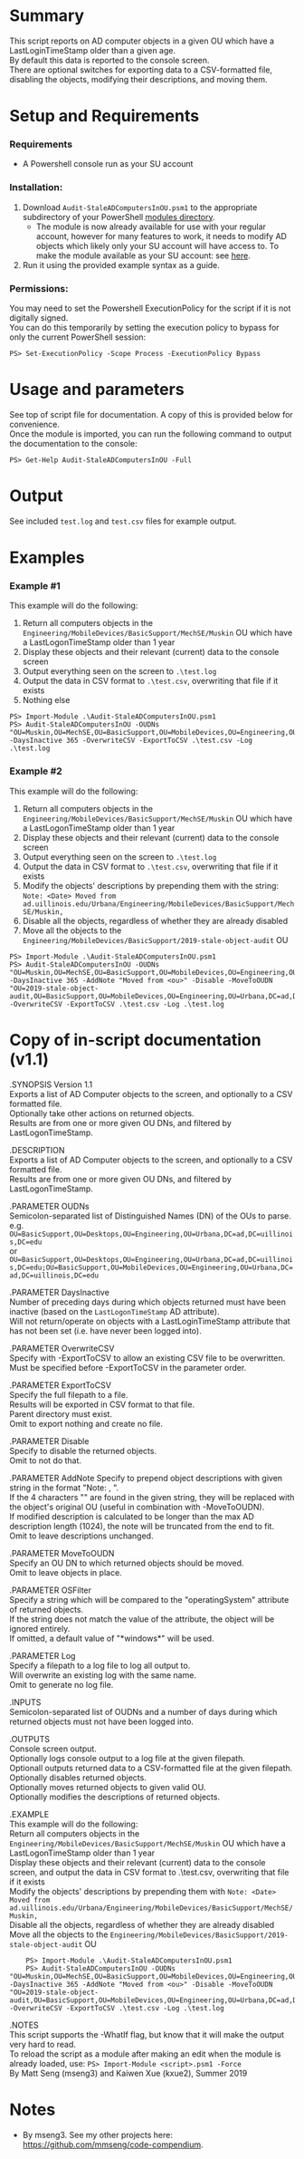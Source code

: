 # Summary
This script reports on AD computer objects in a given OU which have a LastLoginTimeStamp older than a given age.  
By default this data is reported to the console screen.  
There are optional switches for exporting data to a CSV-formatted file, disabling the objects, modifying their descriptions, and moving them.  

# Setup and Requirements

### Requirements

- A Powershell console run as your SU account

### Installation:

1. Download `Audit-StaleADComputersInOU.psm1` to the appropriate subdirectory of your PowerShell [modules directory](https://github.com/engrit-illinois/how-to-install-a-custom-powershell-module).
    - The module is now already available for use with your regular account, however for many features to work, it needs to modify AD objects which likely only your SU account will have access to. To make the module available as your SU account: see [here](https://github.com/engrit-illinois/how-to-run-custom-powershell-modules-as-another-user).
2. Run it using the provided example syntax as a guide.

### Permissions:

You may need to set the Powershell ExecutionPolicy for the script if it is not digitally signed.  
You can do this temporarily by setting the execution policy to bypass for only the current PowerShell session:  

`PS> Set-ExecutionPolicy -Scope Process -ExecutionPolicy Bypass`

# Usage and parameters

See top of script file for documentation. A copy of this is provided below for convenience.  
Once the module is imported, you can run the following command to output the documentation to the console:  

`PS> Get-Help Audit-StaleADComputersInOU -Full`

# Output

See included `test.log` and `test.csv` files for example output.

# Examples

### Example #1

This example will do the following:
1. Return all computers objects in the `Engineering/MobileDevices/BasicSupport/MechSE/Muskin` OU which have a LastLogonTimeStamp older than 1 year
1. Display these objects and their relevant (current) data to the console screen
1. Output everything seen on the screen to `.\test.log`
1. Output the data in CSV format to `.\test.csv`, overwriting that file if it exists
1. Nothing else
	
```
PS> Import-Module .\Audit-StaleADComputersInOU.psm1
PS> Audit-StaleADComputersInOU -OUDNs "OU=Muskin,OU=MechSE,OU=BasicSupport,OU=MobileDevices,OU=Engineering,OU=Urbana,DC=ad,DC=uillinois,DC=edu" -DaysInactive 365 -OverwriteCSV -ExportToCSV .\test.csv -Log .\test.log
```

### Example #2

This example will do the following:
1. Return all computers objects in the `Engineering/MobileDevices/BasicSupport/MechSE/Muskin` OU which have a LastLogonTimeStamp older than 1 year
1. Display these objects and their relevant (current) data to the console screen
1. Output everything seen on the screen to `.\test.log`
1. Output the data in CSV format to `.\test.csv`, overwriting that file if it exists
1. Modify the objects' descriptions by prepending them with the string: `Note: <Date> Moved from ad.uillinois.edu/Urbana/Engineering/MobileDevices/BasicSupport/MechSE/Muskin, `
1. Disable all the objects, regardless of whether they are already disabled
1. Move all the objects to the `Engineering/MobileDevices/BasicSupport/2019-stale-object-audit` OU
	
```
PS> Import-Module .\Audit-StaleADComputersInOU.psm1
PS> Audit-StaleADComputersInOU -OUDNs "OU=Muskin,OU=MechSE,OU=BasicSupport,OU=MobileDevices,OU=Engineering,OU=Urbana,DC=ad,DC=uillinois,DC=edu" -DaysInactive 365 -AddNote "Moved from <ou>" -Disable -MoveToOUDN "OU=2019-stale-object-audit,OU=BasicSupport,OU=MobileDevices,OU=Engineering,OU=Urbana,DC=ad,DC=uillinois,DC=edu" -OverwriteCSV -ExportToCSV .\test.csv -Log .\test.log
```
    
# Copy of in-script documentation (v1.1)

.SYNOPSIS
    Version 1.1  
    Exports a list of AD Computer objects to the screen, and optionally to a CSV formatted file.  
    Optionally take other actions on returned objects.  
    Results are from one or more given OU DNs, and filtered by LastLogonTimeStamp.  

.DESCRIPTION  
	Exports a list of AD Computer objects to the screen, and optionally to a CSV formatted file.  
	Results are from one or more given OU DNs, and filtered by LastLogonTimeStamp.  

.PARAMETER OUDNs  
	Semicolon-separated list of Distinguished Names (DN) of the OUs to parse.  
	e.g. `OU=BasicSupport,OU=Desktops,OU=Engineering,OU=Urbana,DC=ad,DC=uillinois,DC=edu`  
	or `OU=BasicSupport,OU=Desktops,OU=Engineering,OU=Urbana,DC=ad,DC=uillinois,DC=edu;OU=BasicSupport,OU=MobileDevices,OU=Engineering,OU=Urbana,DC=ad,DC=uillinois,DC=edu`  

.PARAMETER DaysInactive  
	Number of preceding days during which objects returned must have been inactive (based on the `LastLogonTimeStamp` AD attribute).  
	Will not return/operate on objects with a LastLoginTimeStamp attribute that has not been set (i.e. have never been logged into).  

.PARAMETER OverwriteCSV  
	Specify with -ExportToCSV to allow an existing CSV file to be overwritten.  
	Must be specified before -ExportToCSV in the parameter order.  

.PARAMETER ExportToCSV  
	Specify the full filepath to a file.  
	Results will be exported in CSV format to that file.  
	Parent directory must exist.  
	Omit to export nothing and create no file.  
	
.PARAMETER Disable  
	Specify to disable the returned objects.  
	Omit to not do that.  

.PARAMETER AddNote
	Specify to prepend object descriptions with given string in the format "Note: <Date> <AddNote>, ".  
	If the 4 characters "<ou>" are found in the given string, they will be replaced with the object's original OU (useful in combination with -MoveToOUDN).  
	If modified description is calculated to be longer than the max AD description length (1024), the note will be truncated from the end to fit.  
	Omit to leave descriptions unchanged.  

.PARAMETER MoveToOUDN  
	Specify an OU DN to which returned objects should be moved.  
	Omit to leave objects in place.  
	
.PARAMETER OSFilter  
	Specify a string which will be compared to the "operatingSystem"   attribute of returned objects.  
	If the string does not match the value of the attribute, the object will be ignored entirely.  
	If omitted, a default value of "\*windows\*" will be used.  
	
.PARAMETER Log  
	Specify a filepath to a log file to log all output to.  
	Will overwrite an existing log with the same name.  
	Omit to generate no log file.  

.INPUTS  
	Semicolon-separated list of OUDNs and a number of days during which returned objects must not have been logged into.  

.OUTPUTS  
	Console screen output.  
	Optionally logs console output to a log file at the given filepath.  
	Optionall outputs returned data to a CSV-formatted file at the given filepath.  
	Optionally disables returned objects.  
	Optionally moves returned objects to given valid OU.  
	Optionally modifies the descriptions of returned objects.  

.EXAMPLE  
	This example will do the following:  
		Return all computers objects in the `Engineering/MobileDevices/BasicSupport/MechSE/Muskin` OU which have a LastLogonTimeStamp older than 1 year  
		Display these objects and their relevant (current) data to the console screen, and output the data in CSV format to .\test.csv, overwriting that file if it exists  
		Modify the objects' descriptions by prepending them with `Note: <Date> Moved from ad.uillinois.edu/Urbana/Engineering/MobileDevices/BasicSupport/MechSE/Muskin, `  
		Disable all the objects, regardless of whether they are already disabled  
		Move all the objects to the `Engineering/MobileDevices/BasicSupport/2019-stale-object-audit` OU  
```	
	PS> Import-Module .\Audit-StaleADComputersInOU.psm1
	PS> Audit-StaleADComputersInOU -OUDNs "OU=Muskin,OU=MechSE,OU=BasicSupport,OU=MobileDevices,OU=Engineering,OU=Urbana,DC=ad,DC=uillinois,DC=edu" -DaysInactive 365 -AddNote "Moved from <ou>" -Disable -MoveToOUDN "OU=2019-stale-object-audit,OU=BasicSupport,OU=MobileDevices,OU=Engineering,OU=Urbana,DC=ad,DC=uillinois,DC=edu" -OverwriteCSV -ExportToCSV .\test.csv -Log .\test.log
```

.NOTES  
	This script supports the -WhatIf flag, but know that it will make the output very hard to read.  
	To reload the script as a module after making an edit when the module is already loaded, use: `PS> Import-Module <script>.psm1 -Force`  
	By Matt Seng (mseng3) and Kaiwen Xue (kxue2), Summer 2019  
	
# Notes
- By mseng3. See my other projects here: https://github.com/mmseng/code-compendium.
